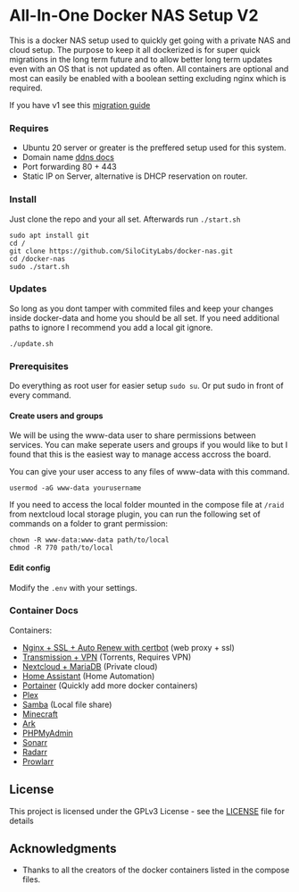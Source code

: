 # All-In-One Docker NAS Setup V2

This is a docker NAS setup used to quickly get going with a private NAS and cloud setup. The purpose to keep it all dockerized is for super quick migrations in the long term future and to allow better long term updates even with an OS that is not updated as often. All containers are optional and most can easily be enabled with a boolean setting excluding nginx which is required. 

If you have v1 see this [migration guide](docs/migrating.v2.md)

### Requires
 - Ubuntu 20 server or greater is the preffered setup used for this system.
 - Domain name [ddns docs](docs/ddns.md)
 - Port forwarding 80 + 443
 - Static IP on Server, alternative is DHCP reservation on router.

### Install

Just clone the repo and your all set. Afterwards run `./start.sh`
```
sudo apt install git
cd /
git clone https://github.com/SiloCityLabs/docker-nas.git
cd /docker-nas
sudo ./start.sh
```

### Updates

So long as you dont tamper with commited files and keep your changes inside docker-data and home you should be all set. If you need additional paths to ignore I recommend you add a local git ignore.

```
./update.sh
```

### Prerequisites

Do everything as root user for easier setup `sudo su`. Or put sudo in front of every command. 

#### Create users and groups

We will be using the www-data user to share permissions between services. You can make seperate users and groups if you would like to but I found that this is the easiest way to manage access accross the board.

You can give your user access to any files of www-data with this command.

```
usermod -aG www-data yourusername
```

If you need to access the local folder mounted in the compose file at `/raid` from nextcloud local storage plugin, you can run the following set of commands on a folder to grant permission:

```
chown -R www-data:www-data path/to/local
chmod -R 770 path/to/local
```

#### Edit config

Modify the `.env` with your settings.

### Container Docs

Containers:
 - [Nginx + SSL + Auto Renew with certbot](docker-templates/nginx/readme.md) (web proxy + ssl)
 - [Transmission + VPN](docker-templates/transmission/readme.md) (Torrents, Requires VPN)
 - [Nextcloud + MariaDB](docker-templates/nextcloud/readme.md) (Private cloud)
 - [Home Assistant](docker-templates/homeassistant/readme.md) (Home Automation)
 - [Portainer](docker-templates/portainer/readme.md) (Quickly add more docker containers)
 - [Plex](docker-templates/plex/readme.md)
 - [Samba](docker-templates/samba/readme.md) (Local file share)
 - [Minecraft](docker-templates/minecraft/readme.md)
 - [Ark](docker-templates/ark/readme.md)
 - [PHPMyAdmin](docker-templates/phpmyadmin/readme.md)
 - [Sonarr](docker-templates/sonarr/readme.md)
 - [Radarr](docker-templates/radarr/readme.md)
 - [Prowlarr](docker-templates/prowlarr/readme.md)

## License

This project is licensed under the GPLv3 License - see the [LICENSE](LICENSE) file for details

## Acknowledgments

* Thanks to all the creators of the docker containers listed in the compose files.
 
